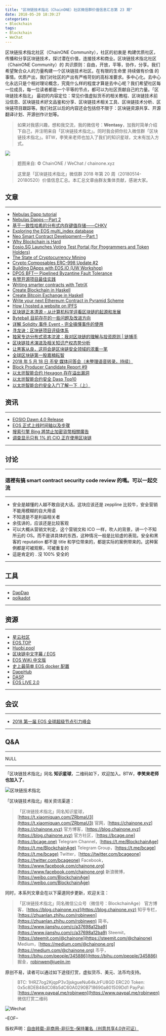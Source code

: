 ```yaml
---
title: "区块链技术指北（ChainONE）社区微信群价值信息汇总第 23 期"
date: 2018-05-20 18:39:27
categories:
- Blockchain
tags:
- Blockchain
- WeChat
---
```

区块链技术指北社区（ChainONE Community），社区的初衷是 构建优质社区，传播和分享区块链技术，探讨潜在价值，连接技术和商业。区块链技术指北社区（ChainONE Community）的 共识原则：自由，开放，平等，协作，分享。我们希望聚合众人的力量构建一个区块链技术社区。在有限的生命里 持续做有价值 的事情。优质产出，我们对社区的产出有严格苛刻的高标准要求。多中心化。去中心化永远只是个相对理论概念，究竟什么样的程度才算是去中心呢？我们希望社区每一位成员，每一位读者都是一个平等的节点，都可以为社区贡献自己的力量。「区块链技术指北」 最初的内容定位：常见价值虚拟货币的相关教程、区块链技术前沿信息、区块链技术好文品鉴和分享、区块链技术相关工具、区块链技术分析、区块链项目跟踪等。我们社区以后的内容还会包括但不限于：区块链资源共享、开源翻译计划、开源创作计划等。
<!-- more -->

> 如果对我感兴趣，想和我交流，我的微信号：**Wentasy**，加我时简单介绍下自己，并注明来自「区块链技术指北」。同时我会把你拉入微信群「区块链技术指北」。BTW，李笑来老师也加入了我们的知识星球，文末有加入方式。

![](https://i.imgur.com/EFxCQjC.png)

> 题图来自: © ChainONE / WeChat / chainone.xyz

> 这里是「区块链技术指北」微信群 2018 年第 20 周（20180514-20180520）价值信息汇总。本汇总文章由群友集体贡献，感谢大家。

## 文章
***

* [Nebulas Dapp tutorial](https://bcage.one/d/417-nebulas-dapp-tutorial)
* [Nebulas Dapps — Part 2](https://bcage.one/d/418-nebulas-dapps-part-2)
* [基于一致性哈希的分布式内存键值存储——CHKV](https://bcage.one/d/420-chkv)
* [Exploring the EOS multi_index database](https://bcage.one/d/424-exploring-the-eos-multi-index-database)
* [Neo Smart Contract Development — Part 1](https://bcage.one/d/425-neo-smart-contract-development-part-1)
* [Why Blockchain is Hard](https://bcage.one/d/427-why-blockchain-is-hard)
* [Eosio.SG Launches Voting Test Portal (for Programmers and Token Holders)](https://bcage.one/d/429-eosio-sg-launches-voting-test-portal-for-programmers-and-token-holders)
* [The State of Cryptocurrency Mining](https://bcage.one/d/430-the-state-of-cryptocurrency-mining)
* [Crypto Composables ERC-998 Update #2](https://bcage.one/d/431-crypto-composables-erc-998-update-2)
* [Building DApps with EOS.IO (UW Workshop)](https://bcage.one/d/432-building-dapps-with-eos-io-uw-workshop)
* [DPOS BFT— Pipelined Byzantine Fault Tolerance](https://bcage.one/d/433-dpos-bft-pipelined-byzantine-fault-tolerance)
* [有赞开源项目最佳实践](https://bcage.one/d/435-github)
* [Writing smarter contracts with TetriX](https://bcage.one/d/436-writing-smarter-contracts-with-tetrix)
* [Create Blockchain in Haskell](https://bcage.one/d/437-create-blockchain-in-haskell)
* [Create Bitcoin Exchange in Haskell](https://bcage.one/d/438-create-bitcoin-exchange-in-haskell)
* [Write your next Ethereum Contract in Pyramid Scheme](https://bcage.one/d/439-write-your-next-ethereum-contract-in-pyramid-scheme)
* [How I hosted a website on IPFS](https://bcage.one/d/440-how-i-hosted-a-website-on-ipfs)
* [区块链正本清源 – 从计算机科学评看区块链的起源和发展](https://mp.weixin.qq.com/s/RCEv1Ul-anXfPk_1_rAD-w)
* [Byteball 目前存在的一些问题及改进方向](https://www.daglabs.io/2018/05/13/byteball-flaws)
* [详解 Solidity 事件 Event - 完全搞懂事件的使用](https://learnblockchain.cn/2018/05/09/solidity-event/)
* [寻龙诀：区块链项目评级体系](https://mp.weixin.qq.com/s/9PyWmr6TbrfoohGu4b19qw)
* [独家专访分布式资本沈波：我对区块链的理解与投资原则 | 链捕手](https://mp.weixin.qq.com/s/oiJA02DrTrKeCDhl8gSs1A)
* [区块链技术演进及相关知识产权态势分析](https://mp.weixin.qq.com/s/L-cLPe6u0-FkFt-fUSEjHQ)
* [让黑客从良，这将会是区块链安全领域的浓重一笔](https://mp.weixin.qq.com/s/ApMxEWpQY9cG6Kagel-_ww)
* [全球区块链第一股嘉楠耘智](https://mp.weixin.qq.com/s/OoYwbnvzqlfd6ykewK_VxA)
* [2018 年 5 月 18 日 币安 媒体问答会（未整理语音转录，持续）](https://note.youdao.com/share/index.html?id=4ff90efc46280b99d13e053f30f30905)
* [Block Producer Candidate Report #9](https://bcage.one/d/445-block-producer-candidate-report-9)
* [以太坊智能合约 Hexagon 存在溢出漏洞](https://bcage.one/d/448-hexagon)
* [以太坊智能合约安全 Dasp Top10](https://bcage.one/d/449-dasp-top10)
* [以太坊智能合约安全入门了解一下（上）](https://bcage.one/d/451-ethereum)

## 资讯
***

* [EOSIO Dawn 4.0 Release](https://bcage.one/d/419-eosio-dawn-4-0-release)
* [EOS 正式上线时间轴以及步骤](https://bcage.one/d/426-eos)
* [搜索引擎 Bing 將禁止加密貨幣相關廣告](https://bcage.one/d/434-bing)
* [调查显示只有 1% 的 CIO 正在使用区块链](https://mp.weixin.qq.com/s/--4XCco_jcVBuX7T2oj8Dw)

***

## 讨论
***

### 這裡有搞 smart contract security code review 的嗎。可以一起交流
***

* 安全是越懂的人越不敢自说大话。这块应该还是 zeppline 比较牛，安全营销不能用模糊的自大用语
* 不知道是不是利益相关者
* 余弦讲的，应该还是比较客观
* 可以大概从营销文判定，这个营销文和 ICO 一样，吹人的背景，讲一个不知所云的 OS。而不是讲具体的东西，这种情况一般是比较虚的表现。安全和黑客的 reputation 都不是 title 和学位带来的，都是实际的案例带来的。这种案例都是可被观察，可被重复的
* 這是肯定的 . 沒 100% 安全的

***

## 工具
***

* [DapDap](https://bcage.one/d/422-dapdap)
* [polkadot](https://bcage.one/d/446-polkadot)

***

## 资源
***

* [星云社区](https://bcage.one/d/415-nebulas)
* [EOS.TOP](https://bcage.one/d/416-eos-top)
* [Huobi.pool](https://bcage.one/d/428-huobi-pool)
* [区块链中文字幕 / EOS](https://bcage.one/d/441-eos)
* [EOS WiKi 中文版](https://bcage.one/d/442-eos-wiki)
* [史上最简单 EOS docker 配置](https://bcage.one/d/443-eos-docker)
* [DappHub](https://bcage.one/d/444-dapphub)
* [DASP](https://bcage.one/d/450-dasp)
* [EOS LIVE 2.0](https://eos.live)

***

## 会议
***

* [2018 第一届 EOS 全球超级节点引力峰会](http://qdzb.pailixiang.com/album_ia71730581.html)

***

## Q&A
***

NULL

***

「区块链技术指北」同名 **知识星球**，二维码如下，欢迎加入。BTW，**李笑来老师也加入了**。

![区块链技术指北](https://i.imgur.com/RBmpxTL.png)

「区块链技术指北」相关资讯渠道：

> 「区块链技术指北」同名知识星球，[https://t.xiaomiquan.com/ZRbmaU3](https://t.xiaomiquan.com/ZRbmaU3)
> 官网，[https://chainone.xyz](https://chainone.xyz)
> 官方博客，[https://blog.chainone.xyz](https://blog.chainone.xyz)
> 官方社区，[https://bcage.one](https://bcage.one)
> Telegram Channel，[https://t.me/BlockchainAge](https://t.me/BlockchainAge)
> Telegram Group，[https://t.me/bcage](https://t.me/bcage)
> Twitter，[https://twitter.com/bcageone](https://twitter.com/bcageone)
> Facebook，[https://www.facebook.com/chainone.org](https://www.facebook.com/chainone.org)
> 新浪微博，[https://weibo.com/BlockchainAge](https://weibo.com/BlockchainAge)

同时，本系列文章会在以下渠道同步更新，欢迎关注：

> 「区块链技术指北」同名微信公众号（微信号：BlockchainAge）
> 官方博客，[https://blog.chainone.xyz](https://blog.chainone.xyz)
> 知乎专栏，[https://zhuanlan.zhihu.com/robinwen](https://zhuanlan.zhihu.com/robinwen)
> 简书，[https://www.jianshu.com/c/a37698a12ba9](https://www.jianshu.com/c/a37698a12ba9)
> Steemit，[https://steemit.com/@chainone](https://steemit.com/@chainone)
> Medium，[https://medium.com/@chainone.org](https://medium.com/@chainone.org)
> 币乎，[https://bihu.com/people/345886](https://bihu.com/people/345886)
> 掘金，[robinwen@juejin.im](https://juejin.im/user/5673ccae60b2260ee435f89a/posts)

原创不易，读者可以通过如下途径打赏，虚拟货币、美元、法币均支持。

> BTC: 1HRZ7og2KjqpP3v3jskgueNu64kJrFU8GD
> ERC20 Token: 0x5c8DEB48dC08b5dC60A0290B718690a801509Dd1
> PayPal: [https://www.paypal.me/robinwen](https://www.paypal.me/robinwen)
> 微信打赏二维码

![Wechat](https://i.imgur.com/hKyy9lI.jpg)

–EOF–

版权声明：[自由转载-非商用-非衍生-保持署名（创意共享4.0许可证）](http://creativecommons.org/licenses/by-nc-nd/4.0/deed.zh)